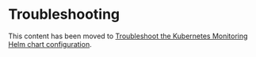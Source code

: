 # Troubleshooting

This content has been moved to [Troubleshoot the Kubernetes Monitoring Helm chart configuration](https://grafana.com/docs/grafana-cloud/monitor-infrastructure/kubernetes-monitoring/configuration/helm-chart-config/helm-chart/troubleshoot-helm-chart/).